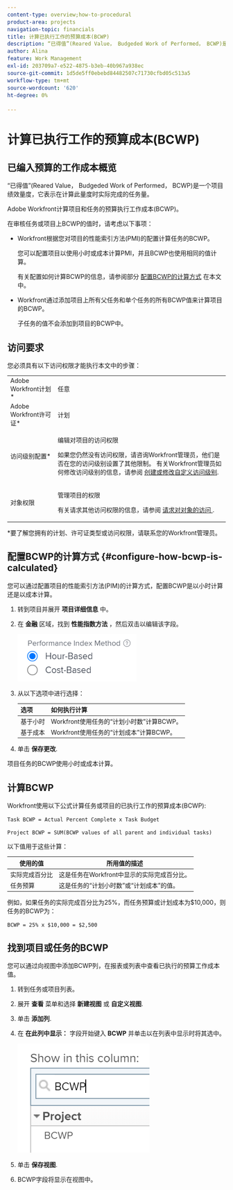 ```yaml
---
content-type: overview;how-to-procedural
product-area: projects
navigation-topic: financials
title: 计算已执行工作的预算成本(BCWP)
description: “已得值”(Reared Value， Budgeded Work of Performed， BCWP)是一个项目绩效量度，它表示在计算此量度时实际完成的任务量。
author: Alina
feature: Work Management
exl-id: 203709a7-e522-4875-b3eb-40b967a938ec
source-git-commit: 1d5de5ff0ebebd84482507c71730cfbd05c513a5
workflow-type: tm+mt
source-wordcount: '620'
ht-degree: 0%

---
```


# 计算已执行工作的预算成本(BCWP)

## 已编入预算的工作成本概览

“已得值”(Reared Value， Budgeded Work of Performed， BCWP)是一个项目绩效量度，它表示在计算此量度时实际完成的任务量。

Adobe Workfront计算项目和任务的预算执行工作成本(BCWP)。

在审核任务或项目上BCWP的值时，请考虑以下事项：

* Workfront根据您对项目的性能索引方法(PMI)的配置计算任务的BCWP。

   您可以配置项目以使用小时或成本计算PMI，并且BCWP也使用相同的值计算。

   有关配置如何计算BCWP的信息，请参阅部分 [配置BCWP的计算方式](#configure-how-bcwp-is-calculated) 在本文中。

* Workfront通过添加项目上所有父任务和单个任务的所有BCWP值来计算项目的BCWP。

   子任务的值不会添加到项目的BCWP中。

## 访问要求

您必须具有以下访问权限才能执行本文中的步骤：

<table style="table-layout:auto"> 
 <col> 
 <col> 
 <tbody> 
  <tr> 
   <td role="rowheader">Adobe Workfront计划*</td> 
   <td> <p>任意</p> </td> 
  </tr> 
  <tr> 
   <td role="rowheader">Adobe Workfront许可证*</td> 
   <td> <p>计划 </p> </td> 
  </tr> 
  <tr> 
   <td role="rowheader">访问级别配置*</td> 
   <td> <p>编辑对项目的访问权限</p> <p>如果您仍然没有访问权限，请咨询Workfront管理员，他们是否在您的访问级别设置了其他限制。 有关Workfront管理员如何修改访问级别的信息，请参阅 <a href="../../../administration-and-setup/add-users/configure-and-grant-access/create-modify-access-levels.md" class="MCXref xref">创建或修改自定义访问级别</a>.</p> </td> 
  </tr> 
  <tr> 
   <td role="rowheader">对象权限</td> 
   <td> <p>管理项目的权限</p> <p>有关请求其他访问权限的信息，请参阅 <a href="../../../workfront-basics/grant-and-request-access-to-objects/request-access.md" class="MCXref xref">请求对对象的访问 </a>.</p> </td> 
  </tr> 
 </tbody> 
</table>

&#42;要了解您拥有的计划、许可证类型或访问权限，请联系您的Workfront管理员。

## 配置BCWP的计算方式 {#configure-how-bcwp-is-calculated}

您可以通过配置项目的性能索引方法(PIM)的计算方式，配置BCWP是以小时计算还是以成本计算。

1. 转到项目并展开 **项目详细信息** 中。
1. 在 **金融** 区域，找到 **性能指数方法** ，然后双击以编辑该字段。

   ![](assets/pim-options-hour-cost-based-nwe.png)

1. 从以下选项中进行选择：

   | 选项 | 如何执行计算 |
   |---|---|
   | 基于小时 | Workfront使用任务的“计划小时数”计算BCWP。 |
   | 基于成本 | Workfront使用任务的“计划成本”计算BCWP。 |

1. 单击 **保存更改**.

项目任务的BCWP使用小时或成本计算。

## 计算BCWP

Workfront使用以下公式计算任务或项目的已执行工作的预算成本(BCWP):

```
Task BCWP = Actual Percent Complete x Task Budget
```

```
Project BCWP = SUM(BCWP values of all parent and individual tasks)
```

以下值用于这些计算：

| 使用的值 | 所用值的描述 |
|---|---|
| 实际完成百分比 | 这是任务在Workfront中显示的实际完成百分比。 |
| 任务预算 | 这是任务的“计划小时数”或“计划成本”的值。 |

例如，如果任务的实际完成百分比为25%，而任务预算或计划成本为$10,000，则任务的BCWP为：

```
BCWP = 25% x $10,000 = $2,500
```

## 找到项目或任务的BCWP

您可以通过向视图中添加BCWP列，在报表或列表中查看已执行的预算工作成本值。

1. 转到任务或项目列表。
1. 展开 **查看** 菜单和选择 **新建视图** 或 **自定义视图**.

1. 单击 **添加列**.
1. 在 **在此列中显示：** 字段开始键入 **BCWP** 并单击以在列表中显示时将其选中。

   ![](assets/bcwp-project-view.png)

1. 单击 **保存视图**.
1. BCWP字段将显示在视图中。
